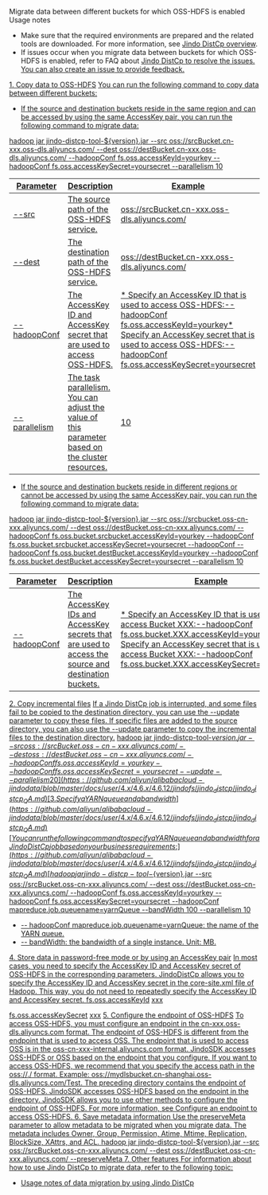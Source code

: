 Migrate data between different buckets for which OSS-HDFS is enabled
Usage notes

- Make sure that the required environments are prepared and the related tools are downloaded. For more information, see [Jindo DistCp overview](https://github.com/aliyun/alibabacloud-jindodata/blob/master/docs/user/4.x/4.6.x/4.6.12/jindofs/jindo_distcp/jindo_distcp_overview.md).
- If issues occur when you migrate data between buckets for which OSS-HDFS is enabled, refer to FAQ about [Jindo DistCp to resolve the issues. You can also ](https://github.com/aliyun/alibabacloud-jindodata/blob/master/docs/user/4.x/4.6.x/4.6.12/jindofs/jindo_distcp/jindo_distcp_QA.md)[create an issue](https://github.com/aliyun/alibabacloud-jindodata/blob/master/docs/user/4.x/4.6.x/4.6.12/jindofs/jindo_distcp/jindo_distcp_QA.md)[ to provide feedback.](https://github.com/aliyun/alibabacloud-jindodata/blob/master/docs/user/4.x/4.6.x/4.6.12/jindofs/jindo_distcp/jindo_distcp_QA.md)

[1. Copy data to OSS-HDFS](https://github.com/aliyun/alibabacloud-jindodata/blob/master/docs/user/4.x/4.6.x/4.6.12/jindofs/jindo_distcp/jindo_distcp_QA.md)
[You can run the following command to copy data between different buckets: ](https://github.com/aliyun/alibabacloud-jindodata/blob/master/docs/user/4.x/4.6.x/4.6.12/jindofs/jindo_distcp/jindo_distcp_QA.md)

- [If the source and destination buckets reside in the same region and can be accessed by using the same AccessKey pair, you can run the following command to migrate data:](https://github.com/aliyun/alibabacloud-jindodata/blob/master/docs/user/4.x/4.6.x/4.6.12/jindofs/jindo_distcp/jindo_distcp_QA.md)

[hadoop jar jindo-distcp-tool-${version}.jar --src oss://srcBucket.cn-xxx.oss-dls.aliyuncs.com/ --dest oss://destBucket.cn-xxx.oss-dls.aliyuncs.com/ --hadoopConf fs.oss.accessKeyId=yourkey --hadoopConf fs.oss.accessKeySecret=yoursecret --parallelism 10](https://github.com/aliyun/alibabacloud-jindodata/blob/master/docs/user/4.x/4.6.x/4.6.12/jindofs/jindo_distcp/jindo_distcp_QA.md)

| [Parameter](https://github.com/aliyun/alibabacloud-jindodata/blob/master/docs/user/4.x/4.6.x/4.6.12/jindofs/jindo_distcp/jindo_distcp_QA.md) | [Description](https://github.com/aliyun/alibabacloud-jindodata/blob/master/docs/user/4.x/4.6.x/4.6.12/jindofs/jindo_distcp/jindo_distcp_QA.md) | [Example](https://github.com/aliyun/alibabacloud-jindodata/blob/master/docs/user/4.x/4.6.x/4.6.12/jindofs/jindo_distcp/jindo_distcp_QA.md) |
| --- | --- | --- |
| [--src](https://github.com/aliyun/alibabacloud-jindodata/blob/master/docs/user/4.x/4.6.x/4.6.12/jindofs/jindo_distcp/jindo_distcp_QA.md) | [The source path of the OSS-HDFS service. ](https://github.com/aliyun/alibabacloud-jindodata/blob/master/docs/user/4.x/4.6.x/4.6.12/jindofs/jindo_distcp/jindo_distcp_QA.md) | [oss://srcBucket.cn-xxx.oss-dls.aliyuncs.com/](https://github.com/aliyun/alibabacloud-jindodata/blob/master/docs/user/4.x/4.6.x/4.6.12/jindofs/jindo_distcp/jindo_distcp_QA.md) |
| [--dest](https://github.com/aliyun/alibabacloud-jindodata/blob/master/docs/user/4.x/4.6.x/4.6.12/jindofs/jindo_distcp/jindo_distcp_QA.md) | [The destination path of the OSS-HDFS service. ](https://github.com/aliyun/alibabacloud-jindodata/blob/master/docs/user/4.x/4.6.x/4.6.12/jindofs/jindo_distcp/jindo_distcp_QA.md) | [oss://destBucket.cn-xxx.oss-dls.aliyuncs.com/](https://github.com/aliyun/alibabacloud-jindodata/blob/master/docs/user/4.x/4.6.x/4.6.12/jindofs/jindo_distcp/jindo_distcp_QA.md) |
| [--hadoopConf](https://github.com/aliyun/alibabacloud-jindodata/blob/master/docs/user/4.x/4.6.x/4.6.12/jindofs/jindo_distcp/jindo_distcp_QA.md) | [The ](https://github.com/aliyun/alibabacloud-jindodata/blob/master/docs/user/4.x/4.6.x/4.6.12/jindofs/jindo_distcp/jindo_distcp_QA.md)[AccessKey ID](https://github.com/aliyun/alibabacloud-jindodata/blob/master/docs/user/4.x/4.6.x/4.6.12/jindofs/jindo_distcp/jindo_distcp_QA.md)[ and ](https://github.com/aliyun/alibabacloud-jindodata/blob/master/docs/user/4.x/4.6.x/4.6.12/jindofs/jindo_distcp/jindo_distcp_QA.md)[AccessKey secret](https://github.com/aliyun/alibabacloud-jindodata/blob/master/docs/user/4.x/4.6.x/4.6.12/jindofs/jindo_distcp/jindo_distcp_QA.md)[ that are used to access OSS-HDFS.](https://github.com/aliyun/alibabacloud-jindodata/blob/master/docs/user/4.x/4.6.x/4.6.12/jindofs/jindo_distcp/jindo_distcp_QA.md) | [* Specify an AccessKey ID that is used to access OSS-HDFS:--hadoopConf fs.oss.accessKeyId=yourkey* Specify an AccessKey secret that is used to access OSS-HDFS:--hadoopConf fs.oss.accessKeySecret=yoursecret](https://github.com/aliyun/alibabacloud-jindodata/blob/master/docs/user/4.x/4.6.x/4.6.12/jindofs/jindo_distcp/jindo_distcp_QA.md) |
| [--parallelism](https://github.com/aliyun/alibabacloud-jindodata/blob/master/docs/user/4.x/4.6.x/4.6.12/jindofs/jindo_distcp/jindo_distcp_QA.md) | [The task parallelism. You can adjust the value of this parameter based on the cluster resources. ](https://github.com/aliyun/alibabacloud-jindodata/blob/master/docs/user/4.x/4.6.x/4.6.12/jindofs/jindo_distcp/jindo_distcp_QA.md) | [10](https://github.com/aliyun/alibabacloud-jindodata/blob/master/docs/user/4.x/4.6.x/4.6.12/jindofs/jindo_distcp/jindo_distcp_QA.md) |

- [If the source and destination buckets reside in different regions or cannot be accessed by using the same AccessKey pair, you can run the following command to migrate data:](https://github.com/aliyun/alibabacloud-jindodata/blob/master/docs/user/4.x/4.6.x/4.6.12/jindofs/jindo_distcp/jindo_distcp_QA.md)

[hadoop jar jindo-distcp-tool-${version}.jar --src oss://srcbucket.oss-cn-xxx.aliyuncs.com/ --dest oss://destBucket.oss-cn-xxx.aliyuncs.com/ --hadoopConf fs.oss.bucket.srcbucket.accessKeyId=yourkey --hadoopConf fs.oss.bucket.srcbucket.accessKeySecret=yoursecret --hadoopConf --hadoopConf fs.oss.bucket.destBucket.accessKeyId=yourkey --hadoopConf fs.oss.bucket.destBucket.accessKeySecret=yoursecret --parallelism 10](https://github.com/aliyun/alibabacloud-jindodata/blob/master/docs/user/4.x/4.6.x/4.6.12/jindofs/jindo_distcp/jindo_distcp_QA.md)

| [Parameter](https://github.com/aliyun/alibabacloud-jindodata/blob/master/docs/user/4.x/4.6.x/4.6.12/jindofs/jindo_distcp/jindo_distcp_QA.md) | [Description](https://github.com/aliyun/alibabacloud-jindodata/blob/master/docs/user/4.x/4.6.x/4.6.12/jindofs/jindo_distcp/jindo_distcp_QA.md) | [Example](https://github.com/aliyun/alibabacloud-jindodata/blob/master/docs/user/4.x/4.6.x/4.6.12/jindofs/jindo_distcp/jindo_distcp_QA.md) |
| --- | --- | --- |
| [--hadoopConf](https://github.com/aliyun/alibabacloud-jindodata/blob/master/docs/user/4.x/4.6.x/4.6.12/jindofs/jindo_distcp/jindo_distcp_QA.md) | [The ](https://github.com/aliyun/alibabacloud-jindodata/blob/master/docs/user/4.x/4.6.x/4.6.12/jindofs/jindo_distcp/jindo_distcp_QA.md)[AccessKey IDs](https://github.com/aliyun/alibabacloud-jindodata/blob/master/docs/user/4.x/4.6.x/4.6.12/jindofs/jindo_distcp/jindo_distcp_QA.md)[ and ](https://github.com/aliyun/alibabacloud-jindodata/blob/master/docs/user/4.x/4.6.x/4.6.12/jindofs/jindo_distcp/jindo_distcp_QA.md)[AccessKey secrets](https://github.com/aliyun/alibabacloud-jindodata/blob/master/docs/user/4.x/4.6.x/4.6.12/jindofs/jindo_distcp/jindo_distcp_QA.md)[ that are used to access the source and destination buckets.](https://github.com/aliyun/alibabacloud-jindodata/blob/master/docs/user/4.x/4.6.x/4.6.12/jindofs/jindo_distcp/jindo_distcp_QA.md) | [* Specify an AccessKey ID that is used to access Bucket XXX:--hadoopConf fs.oss.bucket.XXX.accessKeyId=yourkey* Specify an AccessKey secret that is used to access Bucket XXX:--hadoopConf fs.oss.bucket.XXX.accessKeySecret=yoursecret](https://github.com/aliyun/alibabacloud-jindodata/blob/master/docs/user/4.x/4.6.x/4.6.12/jindofs/jindo_distcp/jindo_distcp_QA.md) |

[2. Copy incremental files](https://github.com/aliyun/alibabacloud-jindodata/blob/master/docs/user/4.x/4.6.x/4.6.12/jindofs/jindo_distcp/jindo_distcp_QA.md)
[If a Jindo DistCp job is interrupted, and some files fail to be copied to the destination directory, you can use the --update parameter to copy these files. If specific files are added to the source directory, you can also use the --update parameter to copy the incremental files to the destination directory.](https://github.com/aliyun/alibabacloud-jindodata/blob/master/docs/user/4.x/4.6.x/4.6.12/jindofs/jindo_distcp/jindo_distcp_QA.md)
[ ](https://github.com/aliyun/alibabacloud-jindodata/blob/master/docs/user/4.x/4.6.x/4.6.12/jindofs/jindo_distcp/jindo_distcp_QA.md)
[hadoop jar jindo-distcp-tool-${version}.jar --src oss://srcBucket.oss-cn-xxx.aliyuncs.com/ --dest oss://destBucket.oss-cn-xxx.aliyuncs.com/ --hadoopConf fs.oss.accessKeyId=yourkey --hadoopConf fs.oss.accessKeySecret=yoursecret --update --parallelism 20](https://github.com/aliyun/alibabacloud-jindodata/blob/master/docs/user/4.x/4.6.x/4.6.12/jindofs/jindo_distcp/jindo_distcp_QA.md)
[3. Specify a YARN queue and a bandwidth](https://github.com/aliyun/alibabacloud-jindodata/blob/master/docs/user/4.x/4.6.x/4.6.12/jindofs/jindo_distcp/jindo_distcp_QA.md)
[You can run the following command to specify a YARN queue and a bandwidth for a Jindo DistCp job based on your business requirements:](https://github.com/aliyun/alibabacloud-jindodata/blob/master/docs/user/4.x/4.6.x/4.6.12/jindofs/jindo_distcp/jindo_distcp_QA.md)
[hadoop jar jindo-distcp-tool-${version}.jar --src oss://srcBucket.oss-cn-xxx.aliyuncs.com/ --dest oss://destBucket.oss-cn-xxx.aliyuncs.com/ --hadoopConf fs.oss.accessKeyId=yourkey --hadoopConf fs.oss.accessKeySecret=yoursecret --hadoopConf mapreduce.job.queuename=yarnQueue --bandWidth 100 --parallelism 10](https://github.com/aliyun/alibabacloud-jindodata/blob/master/docs/user/4.x/4.6.x/4.6.12/jindofs/jindo_distcp/jindo_distcp_QA.md)

- [-- hadoopConf mapreduce.job.queuename=yarnQueue: the name of the YARN queue.](https://github.com/aliyun/alibabacloud-jindodata/blob/master/docs/user/4.x/4.6.x/4.6.12/jindofs/jindo_distcp/jindo_distcp_QA.md)
- [-- bandWidth: the bandwidth of a single instance. Unit: MB.](https://github.com/aliyun/alibabacloud-jindodata/blob/master/docs/user/4.x/4.6.x/4.6.12/jindofs/jindo_distcp/jindo_distcp_QA.md)

[4. Store data in password-free mode or by using an AccessKey pair](https://github.com/aliyun/alibabacloud-jindodata/blob/master/docs/user/4.x/4.6.x/4.6.12/jindofs/jindo_distcp/jindo_distcp_QA.md)
[In most cases, you need to specify the AccessKey ID and AccessKey secret of OSS-HDFS in the corresponding parameters. JindoDistCp allows you to specify the AccessKey ID and AccessKey secret in the ](https://github.com/aliyun/alibabacloud-jindodata/blob/master/docs/user/4.x/4.6.x/4.6.12/jindofs/jindo_distcp/jindo_distcp_QA.md)[core-site.xml](https://github.com/aliyun/alibabacloud-jindodata/blob/master/docs/user/4.x/4.6.x/4.6.12/jindofs/jindo_distcp/jindo_distcp_QA.md)[ file of Hadoop. This way, you do not need to repeatedly specify the AccessKey ID and AccessKey secret. ](https://github.com/aliyun/alibabacloud-jindodata/blob/master/docs/user/4.x/4.6.x/4.6.12/jindofs/jindo_distcp/jindo_distcp_QA.md)
[<configuration>](https://github.com/aliyun/alibabacloud-jindodata/blob/master/docs/user/4.x/4.6.x/4.6.12/jindofs/jindo_distcp/jindo_distcp_QA.md)
[<property>](https://github.com/aliyun/alibabacloud-jindodata/blob/master/docs/user/4.x/4.6.x/4.6.12/jindofs/jindo_distcp/jindo_distcp_QA.md)
[<name>fs.oss.accessKeyId</name>](https://github.com/aliyun/alibabacloud-jindodata/blob/master/docs/user/4.x/4.6.x/4.6.12/jindofs/jindo_distcp/jindo_distcp_QA.md)
[<value>xxx</value>](https://github.com/aliyun/alibabacloud-jindodata/blob/master/docs/user/4.x/4.6.x/4.6.12/jindofs/jindo_distcp/jindo_distcp_QA.md)
[</property>](https://github.com/aliyun/alibabacloud-jindodata/blob/master/docs/user/4.x/4.6.x/4.6.12/jindofs/jindo_distcp/jindo_distcp_QA.md)

[<property>](https://github.com/aliyun/alibabacloud-jindodata/blob/master/docs/user/4.x/4.6.x/4.6.12/jindofs/jindo_distcp/jindo_distcp_QA.md)
[<name>fs.oss.accessKeySecret</name>](https://github.com/aliyun/alibabacloud-jindodata/blob/master/docs/user/4.x/4.6.x/4.6.12/jindofs/jindo_distcp/jindo_distcp_QA.md)
[<value>xxx</value>](https://github.com/aliyun/alibabacloud-jindodata/blob/master/docs/user/4.x/4.6.x/4.6.12/jindofs/jindo_distcp/jindo_distcp_QA.md)
[</property>](https://github.com/aliyun/alibabacloud-jindodata/blob/master/docs/user/4.x/4.6.x/4.6.12/jindofs/jindo_distcp/jindo_distcp_QA.md)
[</configuration>](https://github.com/aliyun/alibabacloud-jindodata/blob/master/docs/user/4.x/4.6.x/4.6.12/jindofs/jindo_distcp/jindo_distcp_QA.md)
[5. Configure the endpoint of OSS-HDFS](https://github.com/aliyun/alibabacloud-jindodata/blob/master/docs/user/4.x/4.6.x/4.6.12/jindofs/jindo_distcp/jindo_distcp_QA.md)
[To access OSS-HDFS, you must configure an endpoint in the ](https://github.com/aliyun/alibabacloud-jindodata/blob/master/docs/user/4.x/4.6.x/4.6.12/jindofs/jindo_distcp/jindo_distcp_QA.md)[cn-xxx.oss-dls.aliyuncs.com](https://github.com/aliyun/alibabacloud-jindodata/blob/master/docs/user/4.x/4.6.x/4.6.12/jindofs/jindo_distcp/jindo_distcp_QA.md)[ format. The endpoint of OSS-HDFS is different from the endpoint that is used to access OSS. The endpoint that is used to access OSS is in the ](https://github.com/aliyun/alibabacloud-jindodata/blob/master/docs/user/4.x/4.6.x/4.6.12/jindofs/jindo_distcp/jindo_distcp_QA.md)[oss-cn-xxx-internal.aliyuncs.com](https://github.com/aliyun/alibabacloud-jindodata/blob/master/docs/user/4.x/4.6.x/4.6.12/jindofs/jindo_distcp/jindo_distcp_QA.md)[ format. JindoSDK accesses OSS-HDFS or OSS based on the endpoint that you configure. ](https://github.com/aliyun/alibabacloud-jindodata/blob/master/docs/user/4.x/4.6.x/4.6.12/jindofs/jindo_distcp/jindo_distcp_QA.md)
[If you want to access OSS-HDFS, we recommend that you specify the access path in the ](https://github.com/aliyun/alibabacloud-jindodata/blob/master/docs/user/4.x/4.6.x/4.6.12/jindofs/jindo_distcp/jindo_distcp_QA.md)[oss://<Bucket>.<Endpoint>/<Object>](https://github.com/aliyun/alibabacloud-jindodata/blob/master/docs/user/4.x/4.6.x/4.6.12/jindofs/jindo_distcp/jindo_distcp_QA.md)[ format.](https://github.com/aliyun/alibabacloud-jindodata/blob/master/docs/user/4.x/4.6.x/4.6.12/jindofs/jindo_distcp/jindo_distcp_QA.md)
[Example: ](https://github.com/aliyun/alibabacloud-jindodata/blob/master/docs/user/4.x/4.6.x/4.6.12/jindofs/jindo_distcp/jindo_distcp_QA.md)[oss://mydlsbucket.cn-shanghai.oss-dls.aliyuncs.com/Test](https://github.com/aliyun/alibabacloud-jindodata/blob/master/docs/user/4.x/4.6.x/4.6.12/jindofs/jindo_distcp/jindo_distcp_QA.md)[. ](https://github.com/aliyun/alibabacloud-jindodata/blob/master/docs/user/4.x/4.6.x/4.6.12/jindofs/jindo_distcp/jindo_distcp_QA.md)
[The preceding directory contains the endpoint of OSS-HDFS. JindoSDK accesses OSS-HDFS based on the endpoint in the directory. JindoSDK allows you to use other methods to configure the endpoint of OSS-HDFS. For more information, see ](https://github.com/aliyun/alibabacloud-jindodata/blob/master/docs/user/4.x/4.6.x/4.6.12/jindofs/jindo_distcp/jindo_distcp_QA.md)[Configure an endpoint to access OSS-HDFS](https://github.com/aliyun/alibabacloud-jindodata/blob/master/docs/user/4.x/4.6.x/4.6.12/jindofs/jindo_distcp/jindo_distcp_QA.md)[. ](https://github.com/aliyun/alibabacloud-jindodata/blob/master/docs/user/4.x/4.6.x/4.6.12/jindofs/jindo_distcp/jindo_distcp_QA.md)
[6. Save metadata information](https://github.com/aliyun/alibabacloud-jindodata/blob/master/docs/user/4.x/4.6.x/4.6.12/jindofs/jindo_distcp/jindo_distcp_QA.md)
[Use the preserveMeta parameter to allow metadata to be migrated when you migrate data. The metadata includes Owner, Group, Permission, Atime, Mtime, Replication, BlockSize, XAttrs, and ACL. ](https://github.com/aliyun/alibabacloud-jindodata/blob/master/docs/user/4.x/4.6.x/4.6.12/jindofs/jindo_distcp/jindo_distcp_QA.md)
[hadoop jar jindo-distcp-tool-${version}.jar --src oss://srcBucket.oss-cn-xxx.aliyuncs.com/ --dest oss://destBucket.oss-cn-xxx.aliyuncs.com/ --preserveMeta](https://github.com/aliyun/alibabacloud-jindodata/blob/master/docs/user/4.x/4.6.x/4.6.12/jindofs/jindo_distcp/jindo_distcp_QA.md)
[7. Other features](https://github.com/aliyun/alibabacloud-jindodata/blob/master/docs/user/4.x/4.6.x/4.6.12/jindofs/jindo_distcp/jindo_distcp_QA.md)
[For information about how to use Jindo DistCp to migrate data, refer to the following topic:](https://github.com/aliyun/alibabacloud-jindodata/blob/master/docs/user/4.x/4.6.x/4.6.12/jindofs/jindo_distcp/jindo_distcp_QA.md)

- [Usage notes of data migration by using Jindo DistCp](https://github.com/aliyun/alibabacloud-jindodata/blob/master/docs/user/4.x/4.6.x/4.6.12/jindofs/jindo_distcp/jindo_distcp_QA.md)

